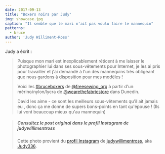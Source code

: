 ```yaml
---
date: 2017-09-13
title: "Boxers noirs par Judy"
img: showcase.jpg
caption: "Il semble que le mari n'ait pas voulu faire le mannequin"
patterns:
  - bruce
author: 'Judy Williment-Ross'
---
```


Judy a écrit :

> Puisque mon mari est inexplicablement réticent à me laisser le photographier lui dans ses sous-vêtements pour Internet, je les ai pris pour travailler et j'ai demandé à l'un des mannequins très obligeant que nous gardons à disposition pour mes modèles ! 
> 
> Voici les [#bruceboxers](https://www.instagram.com/explore/tags/bruceboxers/) de [@freesewing_org](https://www.instagram.com/freesewing_org/) à partir d'un mérino/nylon/lycra de [@wearethefabricstore](https://www.instagram.com/wearethefabricstore/) dans Dunedin. 
> 
> David les aime - ce sont les meilleurs sous-vêtements qu'il ait jamais eu , donc ça me donne de supers bons-points en tant qu'épouse ! (Ils lui vont beaucoup mieux qu'au mannequin)

> ##### Consultez le post original dans le profil Instagram de judywillimentross
> 
> Cette photo provient du [profil Instagram](https://www.instagram.com/p/BZAT_btB_dq/) de [judywillimentross](https://www.instagram.com/judywillimentross/), aka [Judy336](/users/qdzpx).
